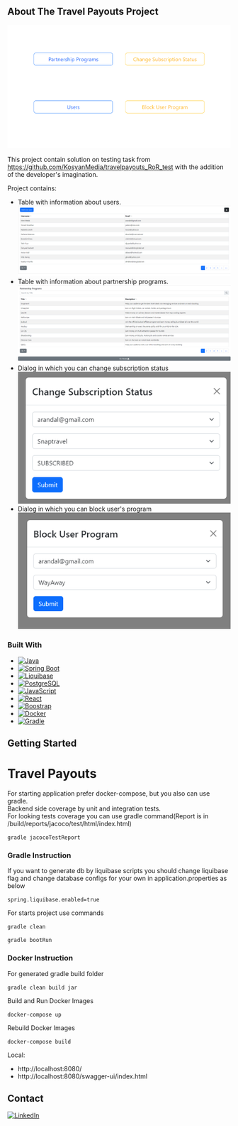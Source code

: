 <!-- ABOUT THE PROJECT -->

## About The Travel Payouts Project

![Main Page Screen Shot][main-page-screenshot]

This project contain solution on testing task from https://github.com/KosyanMedia/travelpayouts_RoR_test with the
addition of the developer's imagination.

Project contains:

+ Table with information about users.
  ![User Page Screen Shot][user-page-screenshot]
+ Table with information about partnership programs.
  ![Programs Page Screen Shot][programs-page-screenshot]
+ Dialog in which you can change subscription status </br>
  ![Change Status Dialog Screen Shot][change-status-dialog-screenshot]
+ Dialog in which you can block user's program </br>
  ![Block Program Dialog Screen Shot][block-program-dialog-screenshot]

### Built With

* [![Java][Java]][java-url]
* [![Spring Boot][Spring_Boot]][spring-url]
* [![Liquibase][Liquibase]][liquibase-url]
* [![PostgreSQL][postgres]][postgres-url]
* [![JavaScript][JS]][js-url]
* [![React][React.js]][React-url]
* [![Boostrap][Boostrap]][boostrap-url]
* [![Docker][Docker]][docker-url]
* [![Gradle][Gradle]][gradle-url]

## Getting Started

# Travel Payouts

For starting application prefer docker-compose, but you also can use gradle.
</br>
Backend side coverage by unit and integration tests.
</br>
For looking tests coverage you can use gradle command(Report is in /build/reports/jacoco/test/html/index.html)

````
gradle jacocoTestReport
````

### Gradle Instruction

If you want to generate db by liquibase scripts you should change liquibase flag and change database configs for your
own in application.properties as below

````
spring.liquibase.enabled=true
````

For starts project use commands

````
gradle clean
````

````
gradle bootRun
````

### Docker Instruction

For generated gradle build folder

````
gradle clean build jar
````

Build and Run Docker Images

````
docker-compose up
````

Rebuild Docker Images

````
docker-compose build
````

Local:

+ http://localhost:8080/
+ http://localhost:8080/swagger-ui/index.html

## Contact

[![LinkedIn][linkedin-shield]][linkedin-url]

<!-- MARKDOWN LINKS & IMAGES -->

[main-page-screenshot]: readme_image/main_page.PNG

[user-page-screenshot]: readme_image/users_page.PNG

[programs-page-screenshot]: readme_image/programs_page.PNG

[change-status-dialog-screenshot]: readme_image/change_status_dialog.PNG

[block-program-dialog-screenshot]: readme_image/block_user_dialog.PNG

[Java]: https://img.shields.io/badge/Java-ED8B00?style=for-the-badge&logo=java&logoColor=white

[java-url]: https://docs.oracle.com/en/java/

[Spring_Boot]: https://img.shields.io/badge/Spring-6DB33F?style=for-the-badge&logo=spring&logoColor=white

[spring-url]: https://docs.spring.io/spring-boot/docs/current/reference/htmlsingle/

[Liquibase]: https://img.shields.io/badge/-Liquibase-White?style=for-the-badge

[liquibase-url]: https://docs.liquibase.com/workflows/liquibase-community/using-jdbc-url-in-liquibase.html

[postgres]: https://img.shields.io/badge/PostgreSQL-316192?style=for-the-badge&logo=postgresql&logoColor=white

[postgres-url]: https://www.postgresql.org/

[JS]: https://img.shields.io/badge/JavaScript-F7DF1E?style=for-the-badge&logo=javascript&logoColor=black

[js-url]: https://developer.mozilla.org/en-US/docs/Web/JavaScript

[React.js]: https://img.shields.io/badge/React-20232A?style=for-the-badge&logo=react&logoColor=61DAFB

[React-url]: https://reactjs.org/

[Docker]: https://img.shields.io/badge/-Docker-fff?style=for-the-badge&logo=Docker

[docker-url]: https://docs.docker.com/

[Boostrap]: https://img.shields.io/badge/Bootstrap-563D7C?style=for-the-badge&logo=bootstrap&logoColor=white

[boostrap-url]: https://react-bootstrap.github.io/getting-started/introduction

[Gradle]: https://img.shields.io/badge/Gradle-02303A.svg?style=for-the-badge&logo=Gradle&logoColor=white

[gradle-url]: https://docs.gradle.org/current/userguide/userguide.html

[linkedin-shield]: https://img.shields.io/badge/-LinkedIn-black.svg?style=for-the-badge&logo=linkedin&colorB=555

[linkedin-url]: https://www.linkedin.com/in/kkarpekina